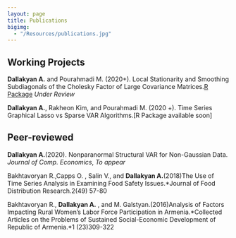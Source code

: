 ```yaml
---
layout: page
title: Publications
bigimg: 
  - "/Resources/publications.jpg" 
---
```



## Working Projects

**Dallakyan A.** and Pourahmadi M. (2020+). Local Stationarity and Smoothing Subdiagonals of the  Cholesky Factor of Large Covariance Matrices.[R Package](https://github.com/adallak/SCPackage) *Under Review*

**Dallakyan A.**, Rakheon Kim, and Pourahmadi M. (2020 +). Time Series Graphical Lasso vs Sparse VAR Algorithms.[R Package available soon]

## Peer-reviewed

**Dallakyan A.**(2020). Nonparanormal Structural VAR for Non-Gaussian Data. *Journal of Comp. Economics*, *To appear*

Bakhtavoryan R.,Capps O. , Salin V., and **Dallakyan A.**(2018)The Use of Time Series
Analysis in Examining Food Safety Issues.*Journal of Food Distribution Research.2(49) 57-80

Bakhtavoryan R., **Dallakyan A.** , and M. Galstyan.(2016)Analysis of Factors Impacting Rural
Women’s Labor Force Participation in Armenia.*Collected Articles on the Problems of
Sustained Social-Economic Development of Republic of Armenia.*1 (23)309-322
